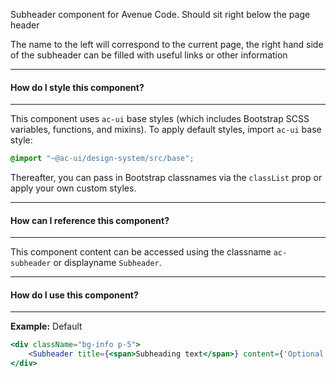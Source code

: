 Subheader component for Avenue Code.
Should sit right below the page header

The name to the left will correspond to the current page, the right hand side of the subheader
can be filled with useful links or other information

___
#### **How do I style this component?**
___
This component uses `ac-ui` base styles (which includes Bootstrap SCSS variables, functions, and mixins).
To apply default styles, import `ac-ui` base style:
```scss
@import "~@ac-ui/design-system/src/base";
```
  
Thereafter, you can pass in Bootstrap classnames via the `classList` prop or apply your own custom styles.

___
#### **How can I reference this component?**
___
This component content can be accessed using the classname `ac-subheader` or displayname `Subheader`.

___
#### **How do I use this component?**
___
**Example:** Default
```jsx
<div className="bg-info p-5">
	<Subheader title={<span>Subheading text</span>} content={'Optional content'} />
</div>
```
